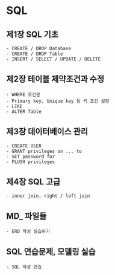 # SQL

## 제1장 SQL 기초
    - CREATE / DROP Database
    - CREATE / DROP Table
    - INSERT / SELECT / UPDATE / DELETE

## 제2장 테이블 제약조건과 수정
    - WHERE 조건문
    - Primary key, Unique key 등 키 조건 설정
    - LIKE 
    - ALTER Table

## 제3장 데이터베이스 관리
    - CREATE USER
    - GRANT privileges on ... to
    - SET password for
    - FLUSH privileges

## 제4장 SQL 고급
    - inner join, right / left join

## MD_ 파일들
    - ERD 작성 실습하기

## SQL 연습문제, 모델링 실습
    - SQL 작성 연습
